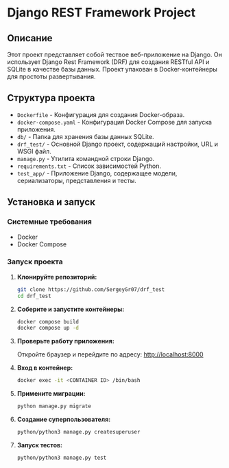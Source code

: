 # Django REST Framework Project

## Описание

Этот проект представляет собой тествое веб-приложение на Django. Он использует Django Rest Framework (DRF) для создания RESTful API и SQLite в качестве базы данных. Проект упакован в Docker-контейнеры для простоты развертывания.

## Структура проекта

- `Dockerfile` - Конфигурация для создания Docker-образа.
- `docker-compose.yaml` - Конфигурация Docker Compose для запуска приложения.
- `db/` - Папка для хранения базы данных SQLite.
- `drf_test/` - Основной Django проект, содержащий настройки, URL и WSGI файл.
- `manage.py` - Утилита командной строки Django.
- `requirements.txt` - Список зависимостей Python.
- `test_app/` - Приложение Django, содержащее модели, сериализаторы, представления и тесты.

## Установка и запуск

### Системные требования

- Docker
- Docker Compose

### Запуск проекта

1. **Клонируйте репозиторий:**

   ```bash
   git clone https://github.com/SergeyGr07/drf_test
   cd drf_test
   ```

2. **Соберите и запустите контейнеры:**

    ```bash
    docker compose build
    docker compose up -d
    ```

3. **Проверьте работу приложения:**

    Откройте браузер и перейдите по адресу: <http://localhost:8000>

4. **Вход в контейнер:**

    ```bash
    docker exec -it <CONTAINER ID> /bin/bash
    ```

5. **Примените миграции:**

    ```bash
    python manage.py migrate
    ```

6. **Создание суперпользователя:**

    ```bash
    python/python3 manage.py createsuperuser
    ```

7. **Запуск тестов:**

    ```bash
    python/python3 manage.py test
    ```
